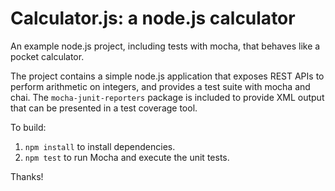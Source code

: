# Calculator.js: a node.js calculator

An example node.js project, including tests with mocha, that behaves like
a pocket calculator.

The project contains a simple node.js application that exposes REST APIs
to perform arithmetic on integers, and provides a test suite with mocha
and chai.  The `mocha-junit-reporters` package is included to provide XML
output that can be presented in a test coverage tool.

To build:

1. `npm install` to install dependencies. 
2. `npm test` to run Mocha and execute the unit tests.

Thanks!

